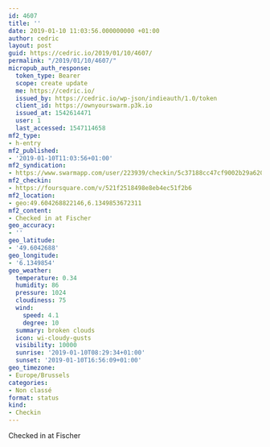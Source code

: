 ```yaml
---
id: 4607
title: ''
date: 2019-01-10 11:03:56.000000000 +01:00
author: cedric
layout: post
guid: https://cedric.io/2019/01/10/4607/
permalink: "/2019/01/10/4607/"
micropub_auth_response:
  token_type: Bearer
  scope: create update
  me: https://cedric.io/
  issued_by: https://cedric.io/wp-json/indieauth/1.0/token
  client_id: https://ownyourswarm.p3k.io
  issued_at: 1542614471
  user: 1
  last_accessed: 1547114658
mf2_type:
- h-entry
mf2_published:
- '2019-01-10T11:03:56+01:00'
mf2_syndication:
- https://www.swarmapp.com/user/223939/checkin/5c37188cc47cf9002b29a620
mf2_checkin:
- https://foursquare.com/v/521f2518498e8eb4ec51f2b6
mf2_location:
- geo:49.604268822146,6.1349853672311
mf2_content:
- Checked in at Fischer
geo_accuracy:
- ''
geo_latitude:
- '49.6042688'
geo_longitude:
- '6.1349854'
geo_weather:
  temperature: 0.34
  humidity: 86
  pressure: 1024
  cloudiness: 75
  wind:
    speed: 4.1
    degree: 10
  summary: broken clouds
  icon: wi-cloudy-gusts
  visibility: 10000
  sunrise: '2019-01-10T08:29:34+01:00'
  sunset: '2019-01-10T16:56:09+01:00'
geo_timezone:
- Europe/Brussels
categories:
- Non classé
format: status
kind:
- Checkin
---
```

Checked in at Fischer